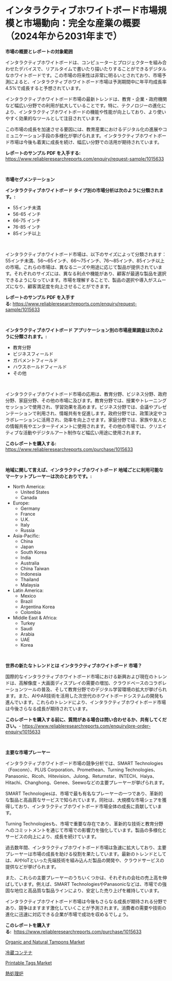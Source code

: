 <p><h1>インタラクティブホワイトボード市場規模と市場動向：完全な産業の概要（2024年から2031年まで）</h1></p><p><strong>市場の概要とレポートの対象範囲</strong></p>
<p><p>インタラクティブホワイトボードは、コンピューターとプロジェクターを組み合わせたデバイスで、リアルタイムで書いたり描いたりすることができるデジタルなホワイトボードです。この市場の将来性は非常に明るいとされており、市場予測によると、インタラクティブホワイトボード市場は予測期間中に年平均成長率4.5%で成長すると予想されています。</p><p>インタラクティブホワイトボード市場の最新トレンドは、教育・企業・政府機関など幅広い分野での利用が拡大していることです。特に、テクノロジーの進化により、インタラクティブホワイトボードの機能や性能が向上しており、より使いやすく効果的なツールとして注目されています。</p><p>この市場の成長を加速させる要因には、教育産業におけるデジタル化の進展やコミュニケーション手段の多様化が挙げられます。インタラクティブホワイトボード市場は今後も着実に成長を続け、幅広い分野での活用が期待されています。</p></p>
<p><strong>レポートのサンプル PDF を入手する:</strong> <a href="https://www.reliableresearchreports.com/enquiry/request-sample/1015633">https://www.reliableresearchreports.com/enquiry/request-sample/1015633</a></p>
<p>&nbsp;</p>
<p><strong>市場セグメンテーション</strong></p>
<p><strong>インタラクティブホワイトボード タイプ別の市場分析は次のように分類されます。:</strong></p>
<p><ul><li>55インチ未満</li><li>56-65 インチ</li><li>66-75 インチ</li><li>76-85 インチ</li><li>85インチ以上</li></ul></p>
<p>&nbsp;</p>
<p><p>インタラクティブホワイトボード市場は、以下のサイズによって分類されます：55インチ未満、56〜65インチ、66〜75インチ、76〜85インチ、85インチ以上の市場。これらの市場は、異なるニーズや用途に応じて製品が提供されています。それぞれのサイズには、異なる利点や機能があり、顧客が最適な製品を選択できるようになっています。市場を理解することで、製品の選択や導入がスムーズになり、顧客満足度を向上させることができます。</p></p>
<p><strong>レポートのサンプル PDF を入手する:</strong>&nbsp;<a href="https://www.reliableresearchreports.com/enquiry/request-sample/1015633">https://www.reliableresearchreports.com/enquiry/request-sample/1015633</a></p>
<p>&nbsp;</p>
<p><strong> インタラクティブホワイトボード アプリケーション別の市場産業調査は次のように分類されます。:</strong></p>
<p><ul><li>教育分野</li><li>ビジネスフィールド</li><li>ガバメントフィールド</li><li>ハウスホールドフィールド</li><li>その他</li></ul></p>
<p>&nbsp;</p>
<p><p>インタラクティブホワイトボード市場の応用は、教育分野、ビジネス分野、政府分野、家庭分野、その他の市場に及びます。教育分野では、授業やトレーニングセッションで使用され、学習効果を高めます。ビジネス分野では、会議やプレゼンテーションで利用され、情報共有を促進します。政府分野では、政策決定やコラボレーションに活用され、効率を向上させます。家庭分野では、家族や友人との情報共有やエンターテイメントに使用されます。その他の市場では、クリエイティブな活動やデジタルアート制作など幅広い用途に使用されます。</p></p>
<p><strong>このレポートを購入する:</strong>&nbsp; <a href="https://www.reliableresearchreports.com/purchase/1015633">https://www.reliableresearchreports.com/purchase/1015633</a></p>
<p>&nbsp;</p>
<p><strong>地域に関して言えば、インタラクティブホワイトボード 地域ごとに利用可能なマーケットプレーヤーは次のとおりです。:</strong></p>
<p><ul>
    <li>
        North America:
        <ul>
            <li>United States</li>
            <li>Canada</li>
        </ul>
    </li>
    <li>
        Europe:
        <ul>
            <li>Germany</li>
            <li>France</li>
            <li>U.K.</li>
            <li>Italy</li>
            <li>Russia</li>
        </ul>
    </li>
    <li>
        Asia-Pacific:
        <ul>
            <li>China</li>
            <li>Japan</li>
            <li>South Korea</li>
            <li>India</li>
            <li>Australia</li>
            <li>China Taiwan</li>
            <li>Indonesia</li>
            <li>Thailand</li>
            <li>Malaysia</li>
        </ul>
    </li>
    <li>
        Latin America:
        <ul>
            <li>Mexico</li>
            <li>Brazil</li>
            <li>Argentina Korea</li>
            <li>Colombia</li>
        </ul>
    </li>
    <li>
        Middle East & Africa:
        <ul>
            <li>Turkey</li>
            <li>Saudi</li>
            <li>Arabia</li>
            <li>UAE</li>
            <li>Korea</li>
        </ul>
    </li>
    </ul></p>
<p>&nbsp;</p>
<p><strong>世界の新たなトレンドとは インタラクティブホワイトボード 市場？</strong></p>
<p><p>国際的なインタラクティブホワイトボード市場における新興および現在のトレンドは、高解像度・大画面ディスプレイの需要の増加、クラウドベースのコラボレーションツールの普及、そして教育分野でのデジタル学習環境の拡大が挙げられます。また、AIやAR技術を活用した次世代のホワイトボードシステムの開発も進んでいます。これらのトレンドにより、インタラクティブホワイトボード市場は今後さらなる成長が期待されています。</p></p>
<p><strong>このレポートを購入する前に、質問がある場合は問い合わせるか、共有してください。</strong>- <a href="https://www.reliableresearchreports.com/enquiry/pre-order-enquiry/1015633">https://www.reliableresearchreports.com/enquiry/pre-order-enquiry/1015633</a></p>
<p>&nbsp;</p>
<p><strong>主要な市場プレーヤー</strong></p>
<p><p>インタラクティブホワイトボード市場の競争分析では、SMART Technologies（Foxconn）、PLUS Corporation、Promethean、Turning Technologies、Panasonic、Ricoh、Hitevision、Julong、Returnstar、INTECH、Haiya、Hitachi、Changhong、Genee、Seewoなどの主要プレーヤーが挙げられます。 </p><p>SMART Technologiesは、市場で最も有名なプレーヤーの一つであり、革新的な製品と高品質なサービスで知られています。同社は、大規模な市場シェアを獲得しており、インタラクティブホワイトボード市場全体の成長に貢献しています。 </p><p>Turning Technologiesも、市場で重要な存在であり、革新的な技術と教育分野へのコミットメントを通じて市場での影響力を強化しています。製品の多様化とサービスの向上により、成長を続けています。 </p><p>過去数年間、インタラクティブホワイトボード市場は急速に拡大しており、主要プレーヤーは市場の成長を助ける役割を果たしています。最新のトレンドとしては、AIやIoTといった先端技術を組み込んだ製品の開発や、クラウドサービスの提供などが挙げられます。 </p><p>また、これらの主要プレーヤーのうちいくつかは、それぞれの会社の売上高を伸ばしています。例えば、SMART TechnologiesやPanasonicなどは、市場での強固な地位と高品質な製品ラインにより、安定した売り上げを維持しています。 </p><p>インタラクティブホワイトボード市場は今後もさらなる成長が期待される分野であり、競争はますます激化していくことが予測されます。消費者の需要や技術の進化に迅速に対応できる企業が市場で成功を収めるでしょう。</p></p>
<p><strong>このレポートを購入する:</strong>&nbsp;&nbsp;<a href="https://www.reliableresearchreports.com/purchase/1015633">https://www.reliableresearchreports.com/purchase/1015633</a></p>
<p><p><a href="https://github.com/kathiaseamanalvaradovlprc2h/Market-Research-Report-List-1/blob/main/organic-and-natural-tampons-market.md">Organic and Natural Tampons Market</a></p><p><a href="https://github.com/joaejkdzgyljvo6/Market-Research-Report-List-1/blob/main/83283713933.md">冷蔵コンテナ</a></p><p><a href="https://github.com/GroverBarry/Market-Research-Report-List-4/blob/main/printable-tags-market.md">Printable Tags Market</a></p><p><a href="https://github.com/ppmazlotr77499/Market-Research-Report-List-1/blob/main/68741153934.md">熱処理炉</a></p></p>